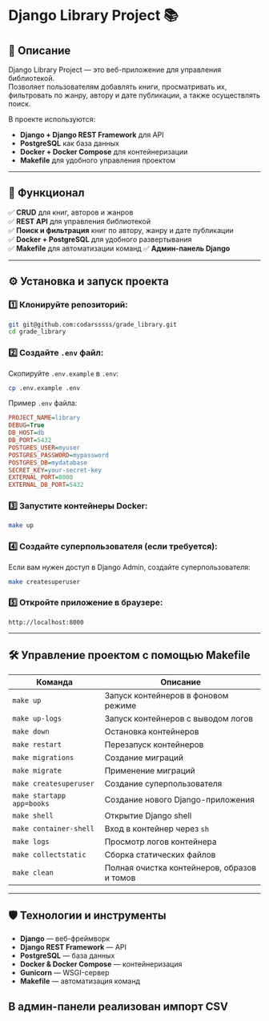 # Django Library Project 📚

## 📖 Описание
Django Library Project — это веб-приложение для управления библиотекой.  
Позволяет пользователям добавлять книги, просматривать их, фильтровать по жанру, автору и дате публикации, а также осуществлять поиск.

В проекте используются:
- **Django + Django REST Framework** для API
- **PostgreSQL** как база данных
- **Docker + Docker Compose** для контейнеризации
- **Makefile** для удобного управления проектом

---

## 🚀 Функционал
✅ **CRUD** для книг, авторов и жанров  
✅ **REST API** для управления библиотекой  
✅ **Поиск и фильтрация** книг по автору, жанру и дате публикации  
✅ **Docker + PostgreSQL** для удобного развертывания  
✅ **Makefile** для автоматизации команд
✅ **Админ-панель Django**  

---

## ⚙️ Установка и запуск проекта

### 1️⃣ Клонируйте репозиторий:
```bash
git git@github.com:codarsssss/grade_library.git
cd grade_library
```

### 2️⃣ Создайте `.env` файл:
Скопируйте `.env.example` в `.env`:
```bash
cp .env.example .env
```
Пример `.env` файла:
```ini
PROJECT_NAME=library
DEBUG=True
DB_HOST=db
DB_PORT=5432
POSTGRES_USER=myuser
POSTGRES_PASSWORD=mypassword
POSTGRES_DB=mydatabase
SECRET_KEY=your-secret-key
EXTERNAL_PORT=8000
EXTERNAL_DB_PORT=5432
```

### 3️⃣ Запустите контейнеры Docker:
```bash
make up
```

### 4️⃣ Создайте суперпользователя (если требуется):
Если вам нужен доступ в Django Admin, создайте суперпользователя:
```bash
make createsuperuser
```

### 5️⃣ Откройте приложение в браузере:
```
http://localhost:8000
```

---

## 🛠 Управление проектом с помощью Makefile

| Команда               | Описание                                      |
|-----------------------|----------------------------------------------|
| `make up`            | Запуск контейнеров в фоновом режиме          |
| `make up-logs`       | Запуск контейнеров с выводом логов           |
| `make down`          | Остановка контейнеров                        |
| `make restart`       | Перезапуск контейнеров                       |
| `make migrations`    | Создание миграций                            |
| `make migrate`       | Применение миграций                          |
| `make createsuperuser` | Создание суперпользователя                 |
| `make startapp app=books` | Создание нового Django-приложения        |
| `make shell`         | Открытие Django shell                        |
| `make container-shell` | Вход в контейнер через `sh`                |
| `make logs`          | Просмотр логов контейнера                    |
| `make collectstatic` | Сборка статических файлов                     |
| `make clean`         | Полная очистка контейнеров, образов и томов |

---

## 🛡 Технологии и инструменты

- **Django** — веб-фреймворк
- **Django REST Framework** — API
- **PostgreSQL** — база данных
- **Docker & Docker Compose** — контейнеризация
- **Gunicorn** — WSGI-сервер
- **Makefile** — автоматизация команд

## В админ-панели реализован импорт CSV